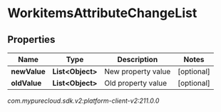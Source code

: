 # WorkitemsAttributeChangeList


## Properties

| Name | Type | Description | Notes |
| ------------ | ------------- | ------------- | ------------- |
| **newValue** | **List&lt;Object&gt;** | New property value |  [optional] |
| **oldValue** | **List&lt;Object&gt;** | Old property value |  [optional] |




_com.mypurecloud.sdk.v2:platform-client-v2:211.0.0_
